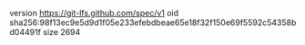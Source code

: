 version https://git-lfs.github.com/spec/v1
oid sha256:98f13ec9e5d9d1f05e233efebdbeae65e18f32f150e69f5592c54358bd04491f
size 2694
